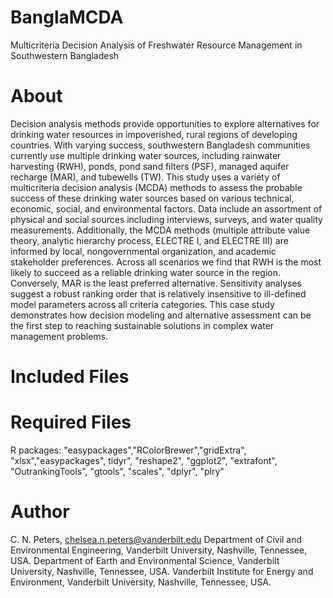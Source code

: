 # BanglaMCDA
Multicriteria Decision Analysis of Freshwater Resource Management in Southwestern Bangladesh

# About
Decision analysis methods provide opportunities to explore alternatives for drinking water resources in impoverished, rural regions of developing countries. With varying success, southwestern Bangladesh communities currently use multiple drinking water sources, including rainwater harvesting (RWH), ponds, pond sand filters (PSF), managed aquifer recharge (MAR), and tubewells (TW). This study uses a variety of multicriteria decision analysis (MCDA) methods to assess the probable success of these drinking water sources based on various technical, economic, social, and environmental factors. Data include an assortment of physical and social sources including interviews, surveys, and water quality measurements.  Additionally, the MCDA methods (multiple attribute value theory, analytic hierarchy process, ELECTRE I, and ELECTRE III) are informed by local, nongovernmental organization, and academic stakeholder preferences. Across all scenarios we find that RWH is the most likely to succeed as a reliable drinking water source in the region. Conversely, MAR is the least preferred alternative. Sensitivity analyses suggest a robust ranking order that is relatively insensitive to ill-defined model parameters across all criteria categories. This case study demonstrates how decision modeling and alternative assessment can be the first step to reaching sustainable solutions in complex water management problems.

# Included Files

# Required Files
R packages: "easypackages","RColorBrewer","gridExtra", "xlsx","easypackages", tidyr", "reshape2", "ggplot2", "extrafont", "OutrankingTools", "gtools", "scales", "dplyr", "plry"

# Author
C. N. Peters, chelsea.n.peters@vanderbilt.edu
Department of Civil and Environmental Engineering, Vanderbilt University, Nashville, Tennessee, USA. 
Department of Earth and Environmental Science, Vanderbilt University, Nashville, Tennessee, USA. 
Vanderbilt Institute for Energy and Environment, Vanderbilt University, Nashville, Tennessee, USA.
